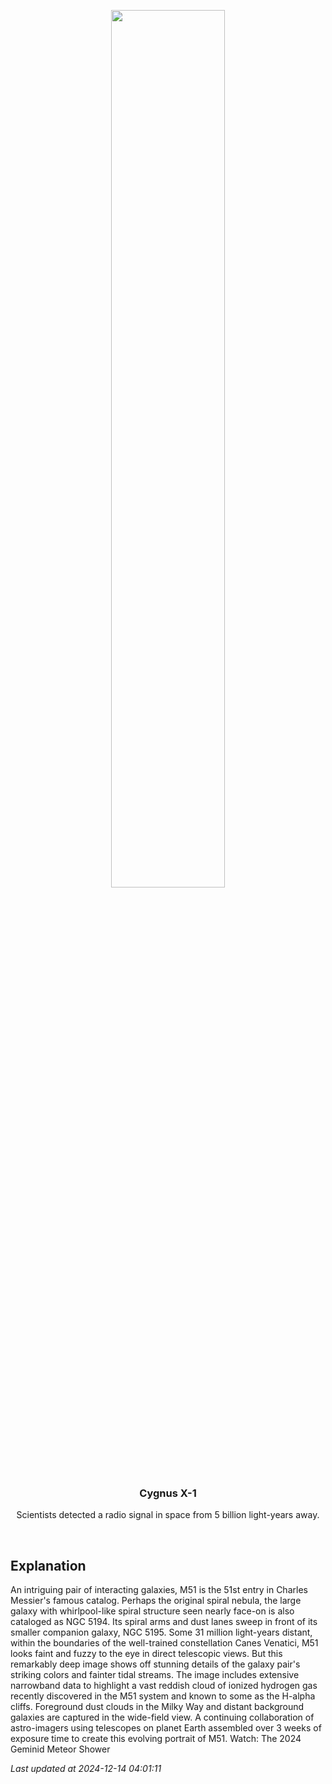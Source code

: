 <p align='center'>
    <img src='https://apod.nasa.gov/apod/image/2412/M51_HaLRGB_APOD1024.jpg' width='60%' />
    <h3 align="center">Cygnus X-1</h3>
    <p align="center">Scientists detected a radio signal in space from 5 billion light-years away.</p>
</p>
<br/>

Explanation
--
An intriguing pair of interacting galaxies, M51 is the 51st entry in Charles Messier's famous catalog. Perhaps the original spiral nebula, the large galaxy with whirlpool-like spiral structure seen nearly face-on is also cataloged as NGC 5194. Its spiral arms and dust lanes sweep in front of its smaller companion galaxy, NGC 5195. Some 31 million light-years distant, within the boundaries of the well-trained constellation Canes Venatici, M51 looks faint and fuzzy to the eye in direct telescopic views. But this remarkably deep image shows off stunning details of the galaxy pair's striking colors and fainter tidal streams. The image includes extensive narrowband data to highlight a vast reddish cloud of ionized hydrogen gas recently discovered in the M51 system and known to some as the H-alpha cliffs. Foreground dust clouds in the Milky Way and distant background galaxies are captured in the wide-field view. A continuing collaboration of astro-imagers using telescopes on planet Earth assembled over 3 weeks of exposure time to create this evolving portrait of M51.  Watch: The 2024 Geminid Meteor Shower


*Last updated at 2024-12-14 04:01:11*
